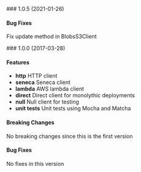 <a name="1.0.5"></a> ### 1.0.5 (2021-01-26)

#### Bug Fixes
Fix update method in BlobsS3Client

<a name="1.0.0"></a> ### 1.0.0 (2017-03-28)

#### Features
* **http** HTTP client
* **seneca** Seneca client
* **lambda** AWS lambda client
* **direct** Direct client for monolythic deployments
* **null** Null client for testing
* **unit tests** Unit tests using Mocha and Matcha

#### Breaking Changes
No breaking changes since this is the first version

#### Bug Fixes
No fixes in this version

